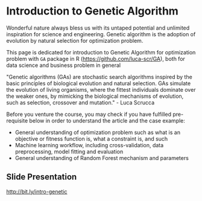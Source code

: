 # Introduction to Genetic Algorithm

Wonderful nature always bless us with its untaped potential and unlimited inspiration for science and engineering. Genetic algorithm is the adoption of evolution by natural selection for optimization problem.

This page is dedicated for introduction to Genetic Algorithm for optimization problem with `GA` package in R (https://github.com/luca-scr/GA), both for data science and business problem in general 

"Genetic algorithms (GAs) are stochastic search algorithms inspired by the basic principles of biological evolution and natural selection. GAs simulate the evolution of living organisms, where the fittest individuals dominate over the weaker ones, by mimicking the biological mechanisms of evolution, such as selection, crossover and mutation." - Luca Scrucca

Before you venture the course, you may check if you have fulfilled pre-requisite below in order to understand the article and the case example:

* General understanding of optimization problem such as what is an objective or fitness function is, what a constraint is, and such
* Machine learning workflow, including cross-validation, data preprocessing, model fitting and evaluation
* General understanding of Random Forest mechanism and parameters

## Slide Presentation

http://bit.ly/intro-genetic
